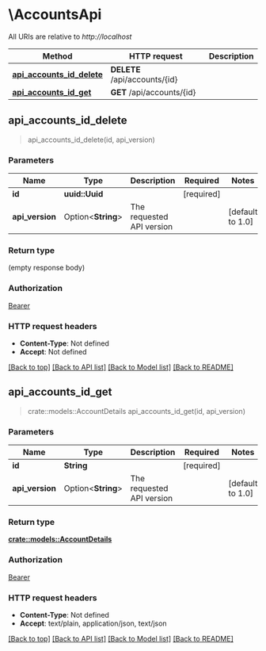 # \AccountsApi

All URIs are relative to *http://localhost*

Method | HTTP request | Description
------------- | ------------- | -------------
[**api_accounts_id_delete**](AccountsApi.md#api_accounts_id_delete) | **DELETE** /api/accounts/{id} | 
[**api_accounts_id_get**](AccountsApi.md#api_accounts_id_get) | **GET** /api/accounts/{id} | 



## api_accounts_id_delete

> api_accounts_id_delete(id, api_version)


### Parameters


Name | Type | Description  | Required | Notes
------------- | ------------- | ------------- | ------------- | -------------
**id** | **uuid::Uuid** |  | [required] |
**api_version** | Option<**String**> | The requested API version |  |[default to 1.0]

### Return type

 (empty response body)

### Authorization

[Bearer](../README.md#Bearer)

### HTTP request headers

- **Content-Type**: Not defined
- **Accept**: Not defined

[[Back to top]](#) [[Back to API list]](../README.md#documentation-for-api-endpoints) [[Back to Model list]](../README.md#documentation-for-models) [[Back to README]](../README.md)


## api_accounts_id_get

> crate::models::AccountDetails api_accounts_id_get(id, api_version)


### Parameters


Name | Type | Description  | Required | Notes
------------- | ------------- | ------------- | ------------- | -------------
**id** | **String** |  | [required] |
**api_version** | Option<**String**> | The requested API version |  |[default to 1.0]

### Return type

[**crate::models::AccountDetails**](AccountDetails.md)

### Authorization

[Bearer](../README.md#Bearer)

### HTTP request headers

- **Content-Type**: Not defined
- **Accept**: text/plain, application/json, text/json

[[Back to top]](#) [[Back to API list]](../README.md#documentation-for-api-endpoints) [[Back to Model list]](../README.md#documentation-for-models) [[Back to README]](../README.md)

